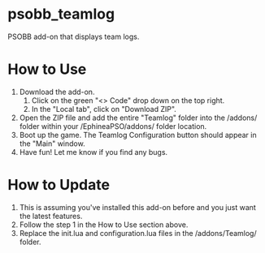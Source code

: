 # psobb_teamlog
PSOBB add-on that displays team logs.

# How to Use
1. Download the add-on.
    1. Click on the green "<> Code" drop down on the top right.
    2. In the "Local tab", click on "Download ZIP".
2. Open the ZIP file and add the entire "Teamlog" folder into the /addons/ folder within your /EphineaPSO/addons/ folder location.
3. Boot up the game. The Teamlog Configuration button should appear in the "Main" window.
4. Have fun! Let me know if you find any bugs.

# How to Update
1. This is assuming you've installed this add-on before and you just want the latest features.
2. Follow the step 1 in the How to Use section above.
3. Replace the init.lua and configuration.lua files in the /addons/Teamlog/ folder.